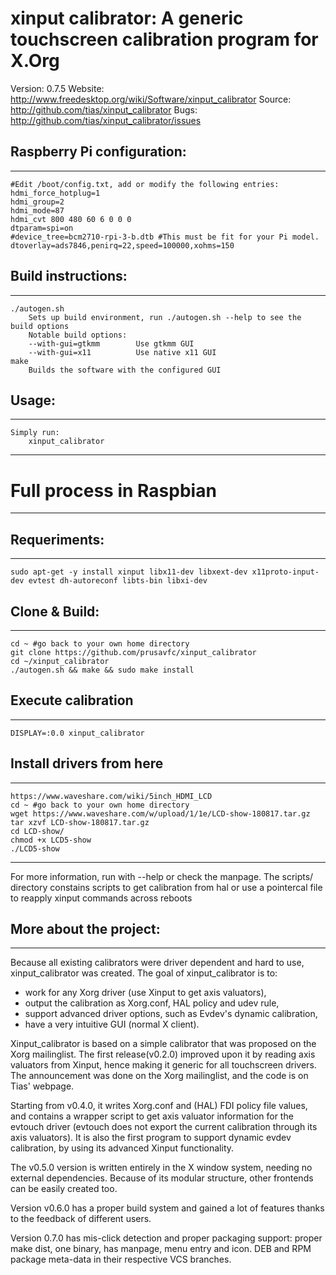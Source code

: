 # xinput calibrator: A generic touchscreen calibration program for X.Org

Version: 0.7.5
Website: http://www.freedesktop.org/wiki/Software/xinput_calibrator
Source:  http://github.com/tias/xinput_calibrator
Bugs:    http://github.com/tias/xinput_calibrator/issues

## Raspberry Pi configuration:
-------------------
```
#Edit /boot/config.txt, add or modify the following entries:
hdmi_force_hotplug=1
hdmi_group=2
hdmi_mode=87
hdmi_cvt 800 480 60 6 0 0 0
dtparam=spi=on
#device_tree=bcm2710-rpi-3-b.dtb #This must be fit for your Pi model.
dtoverlay=ads7846,penirq=22,speed=100000,xohms=150
```

## Build instructions:
-------------------
```
./autogen.sh
    Sets up build environment, run ./autogen.sh --help to see the build options
    Notable build options:
    --with-gui=gtkmm        Use gtkmm GUI
    --with-gui=x11          Use native x11 GUI
make
    Builds the software with the configured GUI
```

## Usage:
------
```
Simply run:
    xinput_calibrator
```

__________________________________
# Full process in Raspbian
__________________________________
## Requeriments:
-------------------
```
sudo apt-get -y install xinput libx11-dev libxext-dev x11proto-input-dev evtest dh-autoreconf libts-bin libxi-dev
```

## Clone & Build:
-------------------
```
cd ~ #go back to your own home directory
git clone https://github.com/prusavfc/xinput_calibrator
cd ~/xinput_calibrator
./autogen.sh && make && sudo make install
```

## Execute calibration
------
```
DISPLAY=:0.0 xinput_calibrator
```

## Install drivers from here
------
```
https://www.waveshare.com/wiki/5inch_HDMI_LCD
cd ~ #go back to your own home directory
wget https://www.waveshare.com/w/upload/1/1e/LCD-show-180817.tar.gz
tar xzvf LCD-show-180817.tar.gz
cd LCD-show/
chmod +x LCD5-show
./LCD5-show
```
_________________________________

For more information, run with --help or check the manpage.
The scripts/ directory constains scripts to get calibration from hal or use a pointercal file to reapply xinput commands across reboots


## More about the project:
-----------------------
Because all existing calibrators were driver dependent and hard to use, xinput_calibrator was created. The goal of xinput_calibrator is to: 
* work for any Xorg driver (use Xinput to get axis valuators), 
* output the calibration as Xorg.conf, HAL policy and udev rule, 
* support advanced driver options, such as Evdev's dynamic calibration, 
* have a very intuitive GUI (normal X client). 

Xinput_calibrator is based on a simple calibrator that was proposed on the Xorg mailinglist. The first release(v0.2.0) improved upon it by reading axis valuators from Xinput, hence making it generic for all touchscreen drivers. The announcement was done on the Xorg mailinglist, and the code is on Tias' webpage. 

Starting from v0.4.0, it writes Xorg.conf and (HAL) FDI policy file values, and contains a wrapper script to get axis valuator information for the evtouch driver (evtouch does not export the current calibration through its axis valuators). It is also the first program to support dynamic evdev calibration, by using its advanced Xinput functionality.

The v0.5.0 version is written entirely in the X window system, needing no external dependencies. Because of its modular structure, other frontends can be easily created too.

Version v0.6.0 has a proper build system and gained a lot of features thanks to the feedback of different users.

Version 0.7.0 has mis-click detection and proper packaging support: proper make dist, one binary, has manpage, menu entry and icon. DEB and RPM package meta-data in their respective VCS branches.
